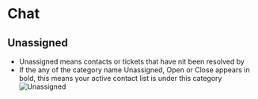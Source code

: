 # Chat
## Unassigned
+ Unassigned means contacts or tickets that have nit been resolved by 
+ If the any of the category name Unassigned, Open or Close appears in bold, this means your active contact list is under this category ![Unassigned](../../static/img/chats_img/tabs.jpg)